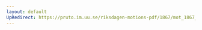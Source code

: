 ```yaml
---
layout: default
UpRedirect: https://pruto.im.uu.se/riksdagen-motions-pdf/1867/mot_1867__ak__100.pdf
---
```

